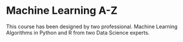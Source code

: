 # Machine Learning A-Z

This course has been designed by two professional.
Machine Learning Algorithms in Python and R from two Data Science experts.